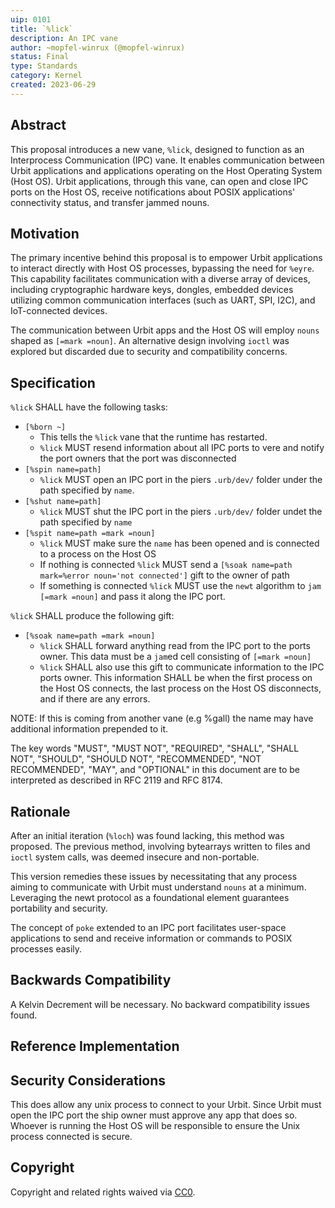 ```yaml
---
uip: 0101
title: `%lick` 
description: An IPC vane
author: ~mopfel-winrux (@mopfel-winrux)
status: Final
type: Standards
category: Kernel
created: 2023-06-29
---
```

## Abstract

This proposal introduces a new vane, `%lick`, designed to function as an Interprocess Communication (IPC) vane. It enables communication between Urbit applications and applications operating on the Host Operating System (Host OS). Urbit applications, through this vane, can open and close IPC ports on the Host OS, receive notifications about POSIX applications' connectivity status, and transfer jammed nouns.

## Motivation

The primary incentive behind this proposal is to empower Urbit applications to interact directly with Host OS processes, bypassing the need for `%eyre`. This capability facilitates communication with a diverse array of devices, including cryptographic hardware keys, dongles, embedded devices utilizing common communication interfaces (such as UART, SPI, I2C), and IoT-connected devices. 

The communication between Urbit apps and the Host OS will employ `nouns` shaped as `[=mark =noun]`. An alternative design involving `ioctl` was explored but discarded due to security and compatibility concerns.

## Specification

`%lick` SHALL have the following tasks:

-  `[%born ~]` 
    - This tells the `%lick` vane that the runtime has restarted. 
    - `%lick` MUST resend information about all IPC ports to vere and notify the port owners that the port was disconnected
-  `[%spin name=path]` 
    - `%lick` MUST open an IPC port in the piers `.urb/dev/` folder under the path specified by `name`.
-  `[%shut name=path]` 
    - `%lick` MUST shut the IPC port in the piers `.urb/dev/` folder undet the path specified by `name`
-  `[%spit name=path =mark =noun]` 
    - `%lick` MUST make sure the `name` has been opened and is connected to a process on the Host OS
    - If nothing is connected `%lick` MUST send a `[%soak name=path mark=%error noun='not connected']` gift to the owner of path
    - If something is connected `%lick` MUST use the `newt` algorithm to `jam` `[=mark =noun]` and pass it along the IPC port.

`%lick` SHALL produce the following gift:

-  `[%soak name=path =mark =noun]`
    - `%lick` SHALL forward anything read from the IPC port to the ports owner. This data must be a `jam`ed cell consisting of `[=mark =noun]`
    - `%lick` SHALL also use this gift to communicate information to the IPC ports owner. This information SHALL be when the first process on the Host OS connects, the last process on the Host OS disconnects, and if there are any errors.

NOTE:  If this is coming from another vane (e.g %gall) the name may have additional information prepended to it. 

The key words "MUST", "MUST NOT", "REQUIRED", "SHALL", "SHALL NOT", "SHOULD", "SHOULD NOT", "RECOMMENDED", "NOT RECOMMENDED", "MAY", and "OPTIONAL" in this document are to be interpreted as described in RFC 2119 and RFC 8174.

## Rationale

After an initial iteration (`%loch`) was found lacking, this method was proposed. The previous method, involving bytearrays written to files and `ioctl` system calls, was deemed insecure and non-portable.

This version remedies these issues by necessitating that any process aiming to communicate with Urbit must understand `nouns` at a minimum. Leveraging the newt protocol as a foundational element guarantees portability and security.

The concept of `poke` extended to an IPC port facilitates user-space applications to send and receive information or commands to POSIX processes easily.

## Backwards Compatibility
A Kelvin Decrement will be necessary. No backward compatibility issues found.

## Reference Implementation

## Security Considerations

This does allow any unix process to connect to your Urbit. Since Urbit must open the IPC port the ship owner must approve any app that does so. Whoever is running the Host OS will be responsible to ensure the Unix process connected is secure.

## Copyright

Copyright and related rights waived via [CC0](../LICENSE.md).
